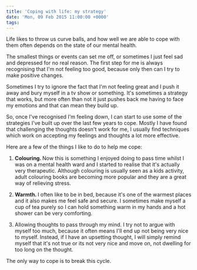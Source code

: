 ```yaml
---
title: 'Coping with life: my strategy'
date: 'Mon, 09 Feb 2015 11:00:00 +0000'
tags:
---
```

Life likes to throw us curve balls, and how well we are able to cope with them often depends on the state of our mental health.

The smallest things or events can set me off, or sometimes I just feel sad and depressed for no real reason. The first step for me is always recognising that I'm not feeling too good, because only then can I try to make positive changes. 

Sometimes I try to ignore the fact that I'm not feeling great and I push it away and bury myself in a tv show or something. It's sometimes a strategy that works,  but more often than not it just pushes back me having to face my emotions and that can mean they build up. 

So, once I've recognised I'm feeling down,  I can start to use some of the strategies I've built up over the last few years to cope. Mostly I have found that challenging the thoughts doesn't work for me,  I usually find techniques which work on accepting my feelings and thoughts a lot more effective. 

Here are a few of the things I like to do to help me cope:

1. <strong>Colouring. </strong> Now this is something I enjoyed doing to pass time whilst I was on a mental health ward and I started to realise that it's actually very therapeutic. Although colouring is usually seen as a kids activity, adult colouring books are becoming more popular and they are a great way of relieving stress. 

2. <strong>Warmth. </strong> I often like to be in bed,  because it's one of the warmest places and it also makes me feel safe and secure. I sometimes make myself a cup of tea purely so I can hold something warm in my hands and a hot shower can be very comforting.

3. Allowing thoughts to pass through my mind. I try not to argue with myself too much,  because it often means I'll end up not being very nice to myself.  Instead,  if I have an upsetting thought,  I will simply remind myself that it's not true or its not very nice and move on,  not dwelling for too long on the thought. 

The only way to cope is to break this cycle.